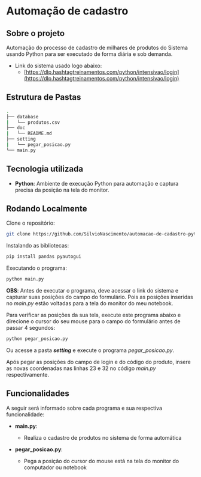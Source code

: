 # Automação de cadastro

## Sobre o projeto
Automação do processo de cadastro de milhares de produtos do Sistema usando Python para ser executado de forma diária e sob demanda.

- Link do sistema usado logo abaixo: 
    - [https://dlp.hashtagtreinamentos.com/python/intensivao/login](https://dlp.hashtagtreinamentos.com/python/intensivao/login)


## Estrutura de Pastas
```bash
.
├── database
|   └── produtos.csv
├── doc
|   └── README.md
├── setting
|   └── pegar_posicao.py
└── main.py
```

## Tecnologia utilizada
- **Python**: Ambiente de execução Python para automação e captura precisa da posição na tela do monitor.

## Rodando Localmente
Clone o repositório:
```bash
git clone https://github.com/SilvioNascimento/automacao-de-cadastro-python.git
```

Instalando as bibliotecas:
```bash
pip install pandas pyautogui 
```

Executando o programa:
```bash
python main.py
```

**OBS**: Antes de executar o programa, deve acessar o link do sistema e capturar suas posições do campo do formulário. Pois as posições inseridas no *main.py* estão voltadas para a tela do monitor do meu notebook.

Para verificar as posições da sua tela, execute este programa abaixo e direcione o cursor do seu mouse para o campo do formulário antes de passar 4 segundos:
```bash
python pegar_posicao.py
```
Ou acesse a pasta ***setting*** e execute o programa *pegar_posicao.py*.

Após pegar as posições do campo de login e do código do produto, insere as novas coordenadas nas linhas 23 e 32 no código *main.py* respectivamente.


## Funcionalidades
A seguir será informado sobre cada programa e sua respectiva funcionalidade:

* **main.py**:

    * Realiza o cadastro de produtos no sistema de forma automática

* **pegar_posicao.py**:

    * Pega a posição do cursor do mouse está na tela do monitor do computador ou notebook